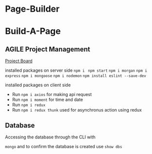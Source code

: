 # Page-Builder
# Build-A-Page

## AGILE Project Management

[Project Board](https://trello.com/gregpetropoulos/boards)

installed packages on server side
```npm i ```
```npm start```
``` npm i morgan ``` 
```npm i express``` 
```npm i mongoose```
```npm i nodemon```
```npm install eslint --save-dev```

installed packages on client side
- Run ```npm i axios``` for making api request 
- Run ```npm i moment``` for time and date 
- Run ```npm i redux```
- Run ```npm i redux thunk``` used for asynchronus action using redux

## Database

Accessing the database through the CLI with 

```mongo``` and to confirm the database is created use ```show dbs``` 
